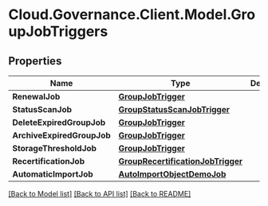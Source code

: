 # Cloud.Governance.Client.Model.GroupJobTriggers
## Properties

Name | Type | Description | Notes
------------ | ------------- | ------------- | -------------
**RenewalJob** | [**GroupJobTrigger**](GroupJobTrigger.md) |  | [optional] 
**StatusScanJob** | [**GroupStatusScanJobTrigger**](GroupStatusScanJobTrigger.md) |  | [optional] 
**DeleteExpiredGroupJob** | [**GroupJobTrigger**](GroupJobTrigger.md) |  | [optional] 
**ArchiveExpiredGroupJob** | [**GroupJobTrigger**](GroupJobTrigger.md) |  | [optional] 
**StorageThresholdJob** | [**GroupJobTrigger**](GroupJobTrigger.md) |  | [optional] 
**RecertificationJob** | [**GroupRecertificationJobTrigger**](GroupRecertificationJobTrigger.md) |  | [optional] 
**AutomaticImportJob** | [**AutoImportObjectDemoJob**](AutoImportObjectDemoJob.md) |  | [optional] 

[[Back to Model list]](../README.md#documentation-for-models) [[Back to API list]](../README.md#documentation-for-api-endpoints) [[Back to README]](../README.md)


